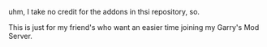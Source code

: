 uhm, I take no credit for the addons in thsi repository, so. 

This is just for my friend's who want an easier time joining my Garry's Mod Server.

